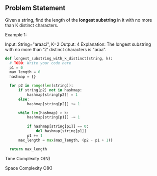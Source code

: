 ## Problem Statement
Given a string, find the length of the __longest substring__ in it with no more than K distinct characters.

Example 1:

Input: String="araaci", K=2
Output: 4
Explanation: The longest substring with no more than '2' distinct characters is "araa".


```Python
def longest_substring_with_k_distinct(string, k):
  # TODO: Write your code here
  p1 = 0
  max_length = 0
  hashmap = {}

  for p2 in range(len(string)):
      if string[p2] not in hashmap:
          hashmap[string[p2]] = 1
      else:
          hashmap[string[p2]] += 1

      while len(hashmap) > k:
          hashmap[string[p1]] -= 1
          
          if hashmap[string[p1]] == 0:
              del hashmap[string[p1]]
          p1 += 1
      max_length = max(max_length, (p2 - p1 + 1)) 

  return max_length
```
Time Complexity O(N)

Space Complexity O(K)
